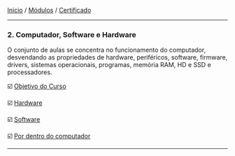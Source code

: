 [Início](https://github.com/Thalyalm/rocketseat-trilha-conectar) /
[Módulos](https://github.com/Thalyalm/rocketseat-trilha-conectar/tree/main/aulas) /
[Certificado](https://github.com/Thalyalm/rocketseat-trilha-conectar/tree/main/certificado/certificado-trilha-conectar.pdf)

---

### 2. Computador, Software e Hardware

O conjunto de aulas se concentra no funcionamento do computador, desvendando as propriedades de hardware, periféricos, software, firmware, drivers, sistemas operacionais, programas, memória RAM, HD e SSD e processadores.

:ballot_box_with_check: [Objetivo do Curso](/aulas/computador-software-e-hardware/objetivo-do-curso) 

:ballot_box_with_check: [Hardware](/aulas/computador-software-e-hardware/hardware) 

:ballot_box_with_check: [Software](/aulas/computador-software-e-hardware/software) 

:ballot_box_with_check: [Por dentro do computador](/aulas/computador-software-e-hardware/por-dentro-do-computador) 

---